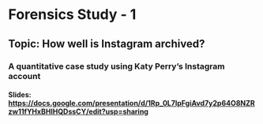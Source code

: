 # Forensics Study - 1

## Topic: How well is Instagram archived?
### A quantitative case study using Katy Perry’s Instagram account

#### Slides: https://docs.google.com/presentation/d/1Rp_0L7lpFgiAvd7y2p64O8NZRzw11fYHxBHlHQDssCY/edit?usp=sharing

